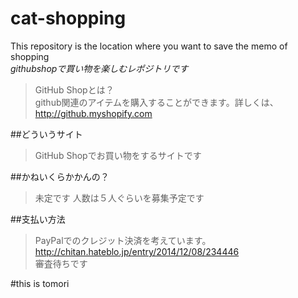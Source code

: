 # cat-shopping
This repository is the location where you want to save the memo of shopping  
*githubshopで買い物を楽しむレポジトリです*
> GitHub Shopとは？  
github関連のアイテムを購入することができます。詳しくは、
<http://github.myshopify.com>

##どういうサイト
> GitHub Shopでお買い物をするサイトです

##かねいくらかかんの？
> 未定です
人数は５人ぐらいを募集予定です

##支払い方法
> PayPalでのクレジット決済を考えています。  
<http://chitan.hateblo.jp/entry/2014/12/08/234446>  
> 審査待ちです


#this is tomori

